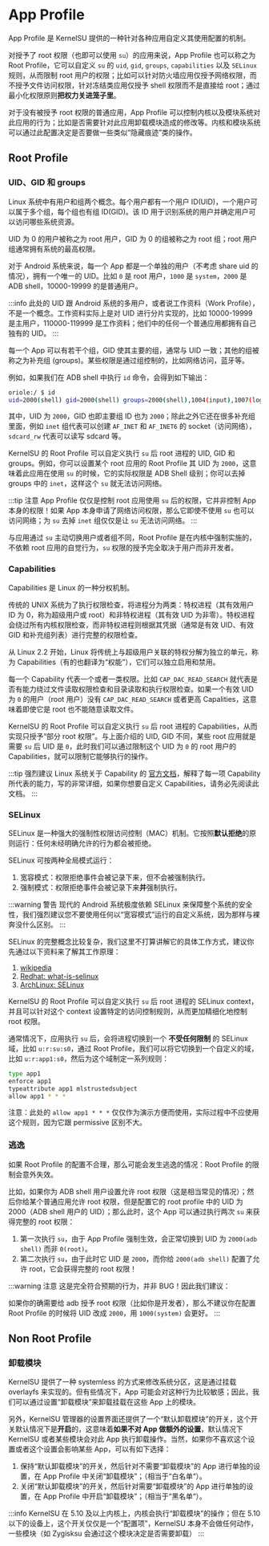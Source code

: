 # App Profile

App Profile 是 KernelSU 提供的一种针对各种应用自定义其使用配置的机制。

对授予了 root 权限（也即可以使用 `su`）的应用来说，App Profile 也可以称之为 Root Profile，它可以自定义 `su` 的 `uid`, `gid`, `groups`, `capabilities` 以及 `SELinux` 规则，从而限制 root 用户的权限；比如可以针对防火墙应用仅授予网络权限，而不授予文件访问权限，针对冻结类应用仅授予 shell 权限而不是直接给 root；通过最小化权限原则**把权力关进笼子里**。

对于没有被授予 root 权限的普通应用，App Profile 可以控制内核以及模块系统对此应用的行为；比如是否需要针对此应用卸载模块造成的修改等。内核和模块系统可以通过此配置决定是否要做一些类似“隐藏痕迹”类的操作。

## Root Profile

### UID、GID 和 groups

Linux 系统中有用户和组两个概念。每个用户都有一个用户 ID(UID)，一个用户可以属于多个组，每个组也有组 ID(GID)。该 ID 用于识别系统的用户并确定用户可以访问哪些系统资源。

UID 为 0 的用户被称之为 root 用户，GID 为 0 的组被称之为 root 组；root 用户组通常拥有系统的最高权限。

对于 Android 系统来说，每一个 App 都是一个单独的用户（不考虑 share uid 的情况），拥有一个唯一的 UID。比如 `0` 是 root 用户，`1000` 是 `system`，`2000` 是 ADB shell，10000-19999 的是普通用户。

:::info
此处的 UID 跟 Android 系统的多用户，或者说工作资料（Work Profile），不是一个概念。工作资料实际上是对 UID 进行分片实现的，比如 10000-19999 是主用户，110000-119999 是工作资料；他们中的任何一个普通应用都拥有自己独有的 UID。
:::

每一个 App 可以有若干个组，GID 使其主要的组，通常与 UID 一致；其他的组被称之为补充组 (groups)。某些权限是通过组控制的，比如网络访问，蓝牙等。

例如，如果我们在 ADB shell 中执行 `id` 命令，会得到如下输出：

```sh
oriole:/ $ id
uid=2000(shell) gid=2000(shell) groups=2000(shell),1004(input),1007(log),1011(adb),1015(sdcard_rw),1028(sdcard_r),1078(ext_data_rw),1079(ext_obb_rw),3001(net_bt_admin),3002(net_bt),3003(inet),3006(net_bw_stats),3009(readproc),3011(uhid),3012(readtracefs) context=u:r:shell:s0
```

其中，UID 为 `2000`，GID 也即主要组 ID 也为 `2000`；除此之外它还在很多补充组里面，例如 `inet` 组代表可以创建 `AF_INET` 和 `AF_INET6` 的 socket（访问网络），`sdcard_rw` 代表可以读写 sdcard 等。

KernelSU 的 Root Profile 可以自定义执行 `su` 后 root 进程的 UID, GID 和 groups。例如，你可以设置某个 root 应用的 Root Profile 其 UID 为 `2000`，这意味着此应用在使用 `su` 的时候，它的实际权限是 ADB Shell 级别；你可以去掉 groups 中的 `inet`，这样这个 `su` 就无法访问网络。

:::tip 注意
App Profile 仅仅是控制 root 应用使用 `su` 后的权限，它并非控制 App 本身的权限！如果 App 本身申请了网络访问权限，那么它即使不使用 `su` 也可以访问网络；为 `su` 去掉 `inet` 组仅仅是让 `su` 无法访问网络。
:::

与应用通过 `su` 主动切换用户或者组不同，Root Profile 是在内核中强制实施的，不依赖 root 应用的自觉行为，`su` 权限的授予完全取决于用户而非开发者。

### Capabilities

Capabilities 是 Linux 的一种分权机制。

传统的 UNIX 系统为了执行权限检查，将进程分为两类：特权进程（其有效用户 ID 为 0，称为超级用户或 root）和非特权进程（其有效 UID 为非零）。特权进程会绕过所有内核权限检查，而非特权进程则根据其凭据（通常是有效 UID、有效 GID 和补充组列表）进行完整的权限检查。

从 Linux 2.2 开始，Linux 将传统上与超级用户关联的特权分解为独立的单元，称为 Capabilities（有的也翻译为“权能”），它们可以独立启用和禁用。

每一个 Capability 代表一个或者一类权限。比如 `CAP_DAC_READ_SEARCH` 就代表是否有能力绕过文件读取权限检查和目录读取和执行权限检查。如果一个有效 UID 为 `0` 的用户（root 用户）没有 `CAP_DAC_READ_SEARCH` 或者更高 Capalities，这意味着即使它是 root 也不能随意读取文件。

KernelSU 的 Root Profile 可以自定义执行 `su` 后 root 进程的 Capabilities，从而实现只授予“部分 root 权限”。与上面介绍的 UID, GID 不同，某些 root 应用就是需要 `su` 后 UID 是 `0`，此时我们可以通过限制这个 UID 为 `0` 的 root 用户的 Capabilities，就可以限制它能够执行的操作。

:::tip 强烈建议
Linux 系统关于 Capability 的 [官方文档](https://man7.org/linux/man-pages/man7/capabilities.7.html)，解释了每一项 Capability 所代表的能力，写的非常详细，如果你想要自定义 Capabilities，请务必先阅读此文档。
:::

### SELinux

SELinux 是一种强大的强制性权限访问控制（MAC）机制。它按照**默认拒绝**的原则运行：任何未经明确允许的行为都会被拒绝。

SELinux 可按两种全局模式运行：

1. 宽容模式：权限拒绝事件会被记录下来，但不会被强制执行。
2. 强制模式：权限拒绝事件会被记录下来**并**强制执行。

:::warning 警告
现代的 Android 系统极度依赖 SELinux 来保障整个系统的安全性，我们强烈建议您不要使用任何以“宽容模式”运行的自定义系统，因为那样与裸奔没什么区别。
:::

SELinux 的完整概念比较复杂，我们这里不打算讲解它的具体工作方式，建议你先通过以下资料来了解其工作原理：

1. [wikipedia](https://en.wikipedia.org/wiki/Security-Enhanced_Linux)
2. [Redhat: what-is-selinux](https://www.redhat.com/en/topics/linux/what-is-selinux)
3. [ArchLinux: SELinux](https://wiki.archlinux.org/title/SELinux)

KernelSU 的 Root Profile 可以自定义执行 `su` 后 root 进程的 SELinux context，并且可以针对这个 context 设置特定的访问控制规则，从而更加精细化地控制 root 权限。

通常情况下，应用执行 `su` 后，会将进程切换到一个 **不受任何限制** 的 SELinux 域，比如 `u:r:su:s0`，通过 Root Profile，我们可以将它切换到一个自定义的域，比如 `u:r:app1:s0`，然后为这个域制定一系列规则：

```sh
type app1
enforce app1
typeattribute app1 mlstrustedsubject
allow app1 * * *
```

注意：此处的 `allow app1 * * *` 仅仅作为演示方便而使用，实际过程中不应使用这个规则，因为它跟 permissive 区别不大。

### 逃逸

如果 Root Profile 的配置不合理，那么可能会发生逃逸的情况：Root Profile 的限制会意外失效。

比如，如果你为 ADB shell 用户设置允许 root 权限（这是相当常见的情况）；然后你给某个普通应用允许 root 权限，但是配置它的 root profile 中的 UID 为 2000（ADB shell 用户的 UID）；那么此时，这个 App 可以通过执行两次 `su` 来获得完整的 root 权限：

1. 第一次执行 `su`，由于 App Profile 强制生效，会正常切换到 UID 为 `2000(adb shell)` 而非 `0(root)`。
2. 第二次执行 `su`，由于此时它 UID 是 `2000`，而你给 `2000(adb shell)` 配置了允许 root，它会获得完整的 root 权限！

:::warning 注意
这是完全符合预期的行为，并非 BUG！因此我们建议：

如果你的确需要给 adb 授予 root 权限（比如你是开发者），那么不建议你在配置 Root Profile 的时候将 UID 改成 `2000`，用 `1000(system)` 会更好。
:::

## Non Root Profile

### 卸载模块

KernelSU 提供了一种 systemless 的方式来修改系统分区，这是通过挂载 overlayfs 来实现的。但有些情况下，App 可能会对这种行为比较敏感；因此，我们可以通过设置“卸载模块”来卸载挂载在这些 App 上的模块。

另外，KernelSU 管理器的设置界面还提供了一个“默认卸载模块”的开关，这个开关默认情况下是**开启**的，这意味着**如果不对 App 做额外的设置**，默认情况下 KernelSU 或者某些模块会对此 App 执行卸载操作。当然，如果你不喜欢这个设置或者这个设置会影响某些 App，可以有如下选择：

1. 保持“默认卸载模块”的开关，然后针对不需要“卸载模块”的 App 进行单独的设置，在 App Profile 中关闭“卸载模块”；（相当于“白名单“）。
2. 关闭“默认卸载模块”的开关，然后针对需要“卸载模块”的 App 进行单独的设置，在 App Profile 中开启“卸载模块”；（相当于“黑名单“）。

:::info
KernelSU 在 5.10 及以上内核上，内核会执行“卸载模块”的操作；但在 5.10 以下的设备上，这个开关仅仅是一个“配置项”，KernelSU 本身不会做任何动作，一些模块（如 Zygisksu 会通过这个模块决定是否需要卸载）
:::
